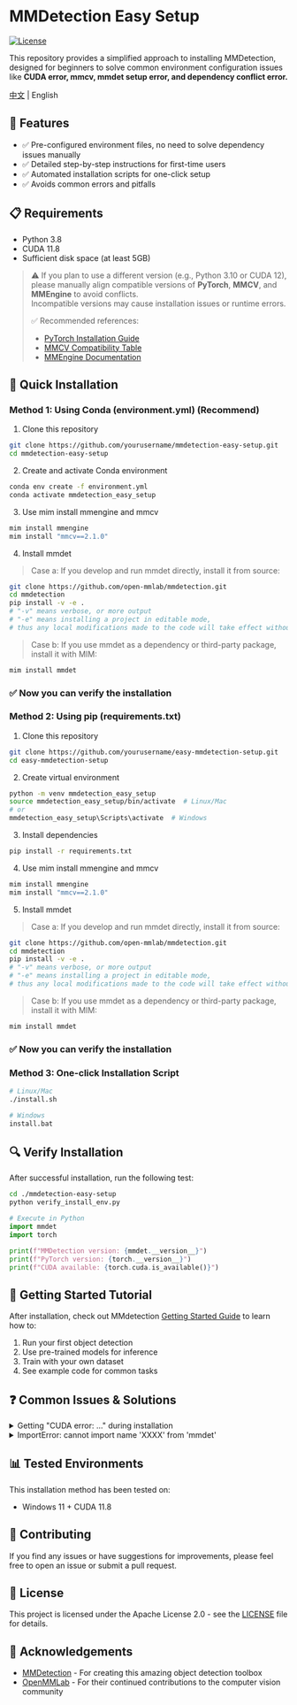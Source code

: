 # MMDetection Easy Setup

[![License](https://img.shields.io/badge/License-Apache%202.0-blue.svg)](https://opensource.org/licenses/Apache-2.0)

This repository provides a simplified approach to installing MMDetection, designed for beginners to solve common environment configuration issues like **CUDA error, mmcv, mmdet setup error, and dependency conflict error.**

[中文](./README_zh.md) | English

## 🌟 Features

- ✅ Pre-configured environment files, no need to solve dependency issues manually
- ✅ Detailed step-by-step instructions for first-time users
- ✅ Automated installation scripts for one-click setup
- ✅ Avoids common errors and pitfalls

## 📋 Requirements

- Python 3.8
- CUDA 11.8
- Sufficient disk space (at least 5GB)

> ⚠️ If you plan to use a different version (e.g., Python 3.10 or CUDA 12),  
> please manually align compatible versions of **PyTorch**, **MMCV**, and **MMEngine** to avoid conflicts.  
> Incompatible versions may cause installation issues or runtime errors.  
>
> ✅ Recommended references:
> - [PyTorch Installation Guide](https://pytorch.org/get-started/locally/)
> - [MMCV Compatibility Table](https://github.com/open-mmlab/mmcv#installation)
> - [MMEngine Documentation](https://github.com/open-mmlab/mmengine)

## 🚀 Quick Installation

### Method 1: Using Conda (environment.yml) (Recommend)
1. Clone this repository
```bash
git clone https://github.com/yourusername/mmdetection-easy-setup.git
cd mmdetection-easy-setup
```
2. Create and activate Conda environment
```bash
conda env create -f environment.yml
conda activate mmdetection_easy_setup
```
3. Use mim install mmengine and mmcv
```bash
mim install mmengine
mim install "mmcv==2.1.0"
```
4. Install mmdet


>Case a: If you develop and run mmdet directly, install it from source:
```bash
git clone https://github.com/open-mmlab/mmdetection.git
cd mmdetection
pip install -v -e .
# "-v" means verbose, or more output
# "-e" means installing a project in editable mode,
# thus any local modifications made to the code will take effect without reinstallation.
```
>Case b: If you use mmdet as a dependency or third-party package, install it with MIM:
```bash
mim install mmdet
```
### ✅ Now you can verify the installation

### Method 2: Using pip (requirements.txt)

1. Clone this repository
```bash
git clone https://github.com/yourusername/easy-mmdetection-setup.git
cd easy-mmdetection-setup
```
2. Create virtual environment
```bash
python -m venv mmdetection_easy_setup
source mmdetection_easy_setup/bin/activate  # Linux/Mac
# or
mmdetection_easy_setup\Scripts\activate  # Windows
```
3. Install dependencies
```bash
pip install -r requirements.txt
```
4. Use mim install mmengine and mmcv
```bash
mim install mmengine
mim install "mmcv==2.1.0"
```
5. Install mmdet


>Case a: If you develop and run mmdet directly, install it from source:
```bash
git clone https://github.com/open-mmlab/mmdetection.git
cd mmdetection
pip install -v -e .
# "-v" means verbose, or more output
# "-e" means installing a project in editable mode,
# thus any local modifications made to the code will take effect without reinstallation.
```
>Case b: If you use mmdet as a dependency or third-party package, install it with MIM:
```bash
mim install mmdet
```
### ✅ Now you can verify the installation

### Method 3: One-click Installation Script

```bash
# Linux/Mac
./install.sh

# Windows
install.bat
```

## 🔍 Verify Installation

After successful installation, run the following test:

```bash
cd ./mmdetection-easy-setup
python verify_install_env.py
```

```python
# Execute in Python
import mmdet
import torch

print(f"MMDetection version: {mmdet.__version__}")
print(f"PyTorch version: {torch.__version__}")
print(f"CUDA available: {torch.cuda.is_available()}")
```

## 📝 Getting Started Tutorial

After installation, check out MMdetection [Getting Started Guide](https://mmdetection.readthedocs.io/en/latest/get_started.html) to learn how to:

1. Run your first object detection
2. Use pre-trained models for inference
3. Train with your own dataset
4. See example code for common tasks

## ❓ Common Issues & Solutions

<details>
<summary>Getting "CUDA error: ..." during installation</summary>
This usually indicates that the PyTorch version doesn't match your CUDA version. Make sure to use a PyTorch build that matches your system's CUDA version. You can find compatible versions at the <a href="https://pytorch.org/get-started/locally/">PyTorch website</a>.
</details>

<details>
<summary>ImportError: cannot import name 'XXXX' from 'mmdet'</summary>
This typically happens when MMCV and MMDetection versions are not compatible. Please ensure you're using our provided environment files where the versions have been tested for compatibility.
</details>


## 📊 Tested Environments

This installation method has been tested on:

- Windows 11 + CUDA 11.8

## 👥 Contributing

If you find any issues or have suggestions for improvements, please feel free to open an issue or submit a pull request.

## 📜 License

This project is licensed under the Apache License 2.0 - see the [LICENSE](LICENSE) file for details.

## 🙏 Acknowledgements

- [MMDetection](https://github.com/open-mmlab/mmdetection) - For creating this amazing object detection toolbox
- [OpenMMLab](https://openmmlab.com/) - For their continued contributions to the computer vision community
